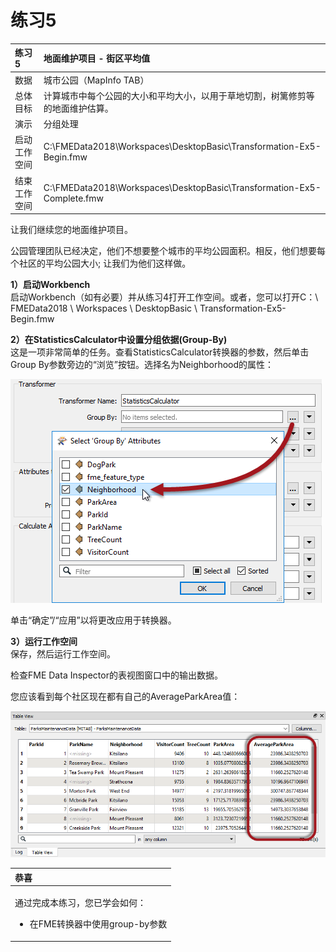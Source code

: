 # 练习5

|  练习5 |  地面维护项目 - 街区平均值 |
| :--- | :--- |
| 数据 | 城市公园（MapInfo TAB） |
| 总体目标 | 计算城市中每个公园的大小和平均大小，以用于草地切割，树篱修剪等的地面维护估算。 |
| 演示 | 分组处理 |
| 启动工作空间 | C:\FMEData2018\Workspaces\DesktopBasic\Transformation-Ex5-Begin.fmw |
| 结束工作空间 | C:\FMEData2018\Workspaces\DesktopBasic\Transformation-Ex5-Complete.fmw |

让我们继续您的地面维护项目。

公园管理团队已经决定，他们不想要整个城市的平均公园面积。相反，他们想要每个社区的平均公园大小; 让我们为他们这样做。

  
**1）启动Workbench**  
 启动Workbench（如有必要）并从练习4打开工作空间。或者，您可以打开C：\ FMEData2018 \ Workspaces \ DesktopBasic \ Transformation-Ex5-Begin.fmw

  
**2）在StatisticsCalculator中设置分组依据\(Group-By\)**  
这是一项非常简单的任务。查看StatisticsCalculator转换器的参数，然后单击Group By参数旁边的“浏览”按钮。选择名为Neighborhood的属性：

[![](../../.gitbook/assets/img2.236.ex5.statscalcgroupby.png)](https://github.com/safesoftware/FMETraining/blob/FME-Desktop-Data-Integration-2018/Integration3LabExercises/Images/Img2.236.Ex5.StatsCalcGroupBy.png)

单击“确定”/“应用”以将更改应用于转换器。

  
**3）运行工作空间**  
保存，然后运行工作空间。

检查FME Data Inspector的表视图窗口中的输出数据。

您应该看到每个社区现在都有自己的AverageParkArea值：

[![](../../.gitbook/assets/img2.237.ex5.statscalcgroupbydi.png)](https://github.com/safesoftware/FMETraining/blob/FME-Desktop-Data-Integration-2018/Integration3LabExercises/Images/Img2.237.Ex5.StatsCalcGroupByDI.png)

<table>
  <thead>
    <tr>
      <th style="text-align:left">恭喜</th>
    </tr>
  </thead>
  <tbody>
    <tr>
      <td style="text-align:left">
        <p>通过完成本练习，您已学会如何：
          <br />
        </p>
        <ul>
          <li>在FME转换器中使用group-by参数</li>
        </ul>
      </td>
    </tr>
  </tbody>
</table>
